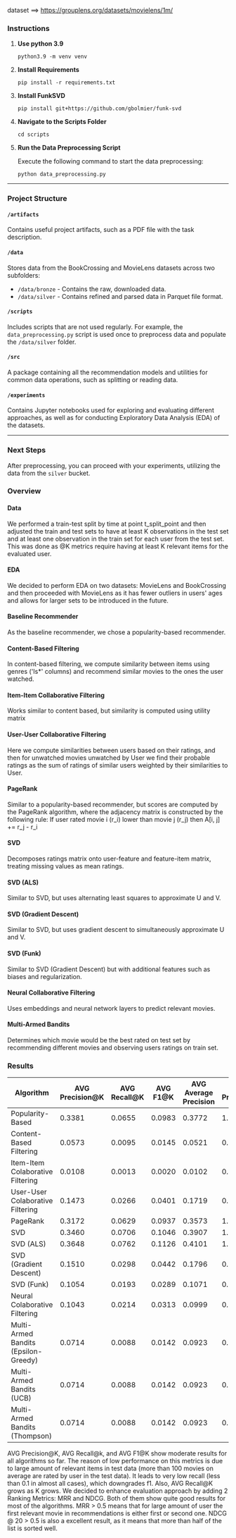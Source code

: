 
dataset ==> https://grouplens.org/datasets/movielens/1m/

### Instructions

1. **Use python 3.9**
   ```
   python3.9 -m venv venv
   ```

2. **Install Requirements**
   ```
   pip install -r requirements.txt
   ```

3. **Install FunkSVD**
   ```
   pip install git+https://github.com/gbolmier/funk-svd
   ```

4. **Navigate to the Scripts Folder**
   ```
   cd scripts
   ```

5. **Run the Data Preprocessing Script**

   Execute the following command to start the data preprocessing:
   ```
   python data_preprocessing.py
   ```

---

### Project Structure

#### `/artifacts`
Contains useful project artifacts, such as a PDF file with the task description.

#### `/data`
Stores data from the BookCrossing and MovieLens datasets across two subfolders:
- `/data/bronze` - Contains the raw, downloaded data.
- `/data/silver` - Contains refined and parsed data in Parquet file format.

#### `/scripts`
Includes scripts that are not used regularly. For example, the `data_preprocessing.py` script is used once to preprocess data and populate the `/data/silver` folder.

#### `/src`
A package containing all the recommendation models and utilities for common data operations, such as splitting or reading data.

#### `/experiments`
Contains Jupyter notebooks used for exploring and evaluating different approaches, as well as for conducting Exploratory Data Analysis (EDA) of the datasets.

---

### Next Steps
After preprocessing, you can proceed with your experiments, utilizing the data from the `silver` bucket.

### Overview

#### Data

We performed a train-test split by time at point t_split_point and then adjusted the train and test sets to have at least K observations in the test set and at least one observation in the train set for each user from the test set. This was done as @K metrics require having at least K relevant items for the evaluated user.

#### EDA

We decided to perform EDA on two datasets: MovieLens and BookCrossing and then proceeded with MovieLens as it has fewer outliers in users' ages and allows for larger sets to be introduced in the future.

#### Baseline Recommender

As the baseline recommender, we chose a popularity-based recommender.

#### Content-Based Filtering

In content-based filtering, we compute similarity between items using genres ('Is*' columns) and recommend similar movies to the ones the user watched.

#### Item-Item Collaborative Filtering

Works similar to content based, but similarity is computed using utility matrix

#### User-User Collaborative Filtering

Here we compute similarities between users based on their ratings, and then for unwatched movies unwatched by User we find their probable ratings as the sum of ratings of similar users weighted by their similarities to User.

#### PageRank 

Similar to a popularity-based recommender, but scores are computed by the PageRank algorithm, where the adjacency matrix is constructed by the following rule:
If user rated movie i (r_i) lower than movie j (r_j) then A[i, j] += r_j - r_i

#### SVD

Decomposes ratings matrix onto user-feature and feature-item matrix, treating missing values as mean ratings.

#### SVD (ALS)

Similar to SVD, but uses alternating least squares to approximate U and V.

#### SVD (Gradient Descent)

Similar to SVD, but uses gradient descent to simultaneously approximate U and V.

#### SVD (Funk)

Similar to SVD (Gradient Descent) but with additional features such as biases and regularization.

#### Neural Collaborative Filtering

Uses embeddings and neural network layers to predict relevant movies.

#### Multi-Armed Bandits

Determines which movie would be the best rated on test set by recommending different movies and observing users ratings on train set.


### Results

| Algorithm | AVG Precision@K | AVG Recall@K | AVG F1@K | AVG Average Precision | Best Precision@K | Best Recall@K | Best F1@K | Best Average Precision | MRR | AVG NDCG |
| ---------------                      | ------ | ------ |  ----- | ------ | ------ | ------ | ------ | ------ | ------ | ------ |
| Popularity-Based                     | 0.3381 | 0.0655 | 0.0983 | 0.3772 | 1.0000 | 0.3043 | 0.3273 | 1.0000 | 0.6467 | 0.6505 |
| Content-Based Filtering              | 0.0573 | 0.0095 | 0.0145 | 0.0521 | 0.5500 | 0.2069 | 0.2449 | 0.6248 | 0.5896 | 0.2184 |
| Item-Item Colaborative Filtering     | 0.0108 | 0.0013 | 0.0020 | 0.0102 | 0.4500 | 0.0476 | 0.0526 | 0.5330 | 0.8830 | 0.0545 |
| User-User Colaborative Filtering     | 0.1473 | 0.0266 | 0.0401 | 0.1719 | 0.8000 | 0.1724 | 0.2041 | 0.8991 | 0.5861 | 0.4455 |
| PageRank                             | 0.3172 | 0.0629 | 0.0937 | 0.3573 | 1.0000 | 0.3478 | 0.3721 | 1.0000 | 0.6494 | 0.6355 |
| SVD                                  | 0.3460 | 0.0706 | 0.1046 | 0.3907 | 1.0000 | 0.3600 | 0.4000 | 1.0000 | 0.6665 | 0.6692 |
| SVD (ALS)                            | 0.3648 | 0.0762 | 0.1126 | 0.4101 | 1.0000 | 0.3750 | 0.4091 | 1.0000 | 0.6769 | 0.6813 |
| SVD (Gradient Descent)               | 0.1510 | 0.0298 | 0.0442 | 0.1796 | 0.9500 | 0.2609 | 0.3390 | 0.9975 | 0.5649 | 0.4657 |
| SVD (Funk)                           | 0.1054 | 0.0193 | 0.0289 | 0.1071 | 0.7000 | 0.3913 | 0.4186 | 0.7465 | 0.5147 | 0.3434 |
| Neural Colaborative Filtering        | 0.1043 | 0.0214 | 0.0313 | 0.0999 | 0.7500 | 0.2609 | 0.2791 | 0.6467 | 0.4972 | 0.3316 |
| Multi-Armed Bandits (Epsilon-Greedy) | 0.0714 | 0.0088 | 0.0142 | 0.0923 | 0.6500 | 0.0909 | 0.0984 | 0.7669 | 0.7410 | 0.3052 |
| Multi-Armed Bandits (UCB)            | 0.0714 | 0.0088 | 0.0142 | 0.0923 | 0.6500 | 0.0909 | 0.0984 | 0.7669 | 0.7410 | 0.3052 |
| Multi-Armed Bandits (Thompson)       | 0.0714 | 0.0088 | 0.0142 | 0.0923 | 0.6500 | 0.0909 | 0.0984 | 0.7669 | 0.7410 | 0.3052 |

AVG Precision@K, AVG Recall@k, and AVG F1@K show moderate results for all algorithms so far. The reason of low performance on this metrics is due to large amount of relevant items in test data (more than 100 movies on average are rated by user in the test data). It leads to very low recall (less than 0.1 in almost all cases), which downgrades f1. Also, AVG Recall@K grows as K grows. We decided to enhance evaluation approach by adding 2 Ranking Metrics: MRR and NDCG. Both of them show quite good results for most of the algorithms. MRR > 0.5 means that for large amount of user the first relevant movie in recommendations is either first or second one. NDCG @ 20 > 0.5 is also a excellent result, as it means that more than half of the list is sorted well.